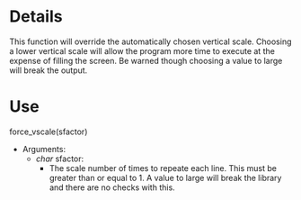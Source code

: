 # Details #

This function will override the automatically chosen vertical scale. Choosing a lower vertical scale will allow the program more time to execute at the expense of filling the screen.  Be warned though choosing a value to large will break the output.

# Use #

force\_vscale(sfactor)
  * Arguments:
    * _char_ sfactor:
      * The scale number of times to repeate each line. This must be greater than or equal to 1. A value to large will break the library and there are no checks with this.